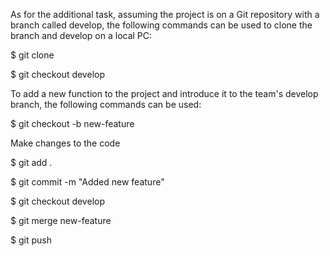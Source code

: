As for the additional task, assuming the project is on a Git repository with a branch called develop, the following commands can be used to clone the branch and develop on a local PC:

$ git clone

$ git checkout develop


To add a new function to the project and introduce it to the team's develop branch, the following commands can be used:

$ git checkout -b new-feature



Make changes to the code


$ git add .

$ git commit -m "Added new feature"

$ git checkout develop

$ git merge new-feature

$ git push
